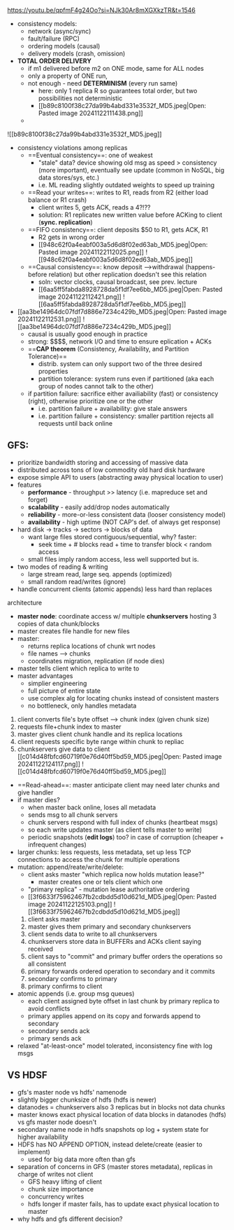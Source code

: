 https://youtu.be/qpfmF4g24Oo?si=NJk30Ar8mXGXkzTR&t=1546

- consistency models:
	- network (async/sync)
	- fault/failure (RPC)
	- ordering models (causal)
	- delivery models (crash, omission)
- **TOTAL ORDER DELIVERY**
	- if m1 delivered before m2 on ONE mode, same for ALL nodes
	- only a property of ONE run, 
	- not enough - need **DETERMINISM** (every run same)
		- here: only 1 replica R so guarantees total order, but two possibilities not deterministic
		- [[b89c8100f38c27da99b4abd331e3532f_MD5.jpeg|Open: Pasted image 20241122111438.png]]
	- 
![[b89c8100f38c27da99b4abd331e3532f_MD5.jpeg]]
- consistency violations among replicas
	- ==Eventual consistency==: one of weakest
		- "stale" data? device showing old msg as speed > consistency (more important), eventually see update (common in NoSQL, big data stores/sys, etc.)
		- i.e. ML reading slightly outdated weights to speed up training
	- ==Read your writes==: writes to R1, reads from R2 (either load balance or R1 crash)
		- client writes 5, gets ACK, reads a 4?!??
		- solution: R1 replicates new written value before ACKing to client (**sync. replication**)
	- ==FIFO consistency==: client deposits $50 to R1, gets ACK, R1
		- R2 gets in wrong order
		- [[948c62f0a4eabf003a5d6d8f02ed63ab_MD5.jpeg|Open: Pasted image 20241122112025.png]]
![[948c62f0a4eabf003a5d6d8f02ed63ab_MD5.jpeg]]
	- ==Causal consistency==: know deposit -->withdrawal (happens-before relation) but other replication doedsn't see this relation
		- soln: vector clocks, causal broadcast, see prev. lecture
		- [[6aa5ff5fabda8928728da5f1df7ee6bb_MD5.jpeg|Open: Pasted image 20241122112421.png]]
![[6aa5ff5fabda8928728da5f1df7ee6bb_MD5.jpeg]]
- [[aa3be14964dc07fdf7d886e7234c429b_MD5.jpeg|Open: Pasted image 20241122112531.png]]
![[aa3be14964dc07fdf7d886e7234c429b_MD5.jpeg]]
	- causal is usually good enough in practice
	- strong: \$\$\$\$, network I/O and time to ensure eplication + ACKs
	- ==**CAP theorem** (Consistency, Availability, and Partition Tolerance)==
		- distrib. system can only support two of the three desired properties
		- partition tolerance: system runs even if partitioned (aka each group of nodes cannot talk to the other)
	-  if partition failure: sacrifice either availiability (fast) or consistency (right), otherwise prioritize one or the other 
		- i.e. partition failure + availability: give stale answers
		- i.e. partition failure + consistency: smaller partition rejects all requests until back online
## GFS:
- prioritize bandwidth storing and accessing of massive data
- distributed across tons of low commodity old hard disk hardware
- expose simple API to users (abstracting away physical location to user)
- features
	- **performance** - throughput >> latency (i.e. mapreduce set and forget)
	- **scalability** - easily add/drop nodes automatically
	- **reliability** - more-or-less consistent data (looser consistency model)
	- **availability** - high uptime (NOT CAP's def. of always get response)
- hard disk -> tracks -> sectors -> blocks of data
	- want large files stored contiguous/sequential, why? faster:
		- seek time + # blocks read + time to transfer block < random access
	- small files imply random access, less well supported but is. 
- two modes of reading & writing
	- large stream read, large seq. appends (optimized)
	- small random read/writes (ignore)
- handle concurrent clients (atomic appends) less hard than replaces

architecture
- **master node**: coordinate access w/ multiple **chunkservers** hosting 3 copies of data chunk/blocks
- master creates file handle for new files
- master:
	- returns replica locations of chunk wrt nodes 
	- file names --> chunks
	- coordinates migration, replication (if node dies)
- master tells client which replica to write to
- master advantages
	- simplier engineering
	- full picture of entire state
	- use complex alg for locating chunks instead of consistent masters
	- no bottleneck, only handles metadata
1. client converts file's byte offset --> chunk index (given chunk size)
2. requests file+chunk index to master
3. master gives client chunk handle and its replica locations
4. client requests specific byte range within chunk to repliac
5. chunkservers give data to client
[[c014d48fbfcd60719f0e76d40ff5bd59_MD5.jpeg|Open: Pasted image 20241122124117.png]]
![[c014d48fbfcd60719f0e76d40ff5bd59_MD5.jpeg]]
- ==Read-ahead==: master anticipate client may need later chunks and give handler
- if master dies? 
	- when master back online, loses all metadata
	- sends msg to all chunk servers
	- chunk servers respond with full index of chunks (heartbeat msgs)
	- so each write updates master (as client tells master to write)
	- periodic snapshots (**edit logs**) too? in case of corruption (cheaper + infrequent changes)
- larger chunks: less requests, less metadata, set up less TCP connections to access the chunk for multiple operations
- mutation: append/reate/write/delete: 
	- client asks master "which replica now holds mutation lease?"
		- master creates one or tels client which one
	- "primary replica" - mutation lease authoritative ordering
	- [[3f6633f75962467fb2cdbdd5d10d621d_MD5.jpeg|Open: Pasted image 20241122125103.png]]
![[3f6633f75962467fb2cdbdd5d10d621d_MD5.jpeg]]
	1. client asks master
	2. master gives them primary and secondary chunkservers
	3. client sends data to write to all chunkservers
	4. chunkservers store data in BUFFERs and ACKs client saying received
	5. client says to "commit" and primary buffer orders the operations so all consistent
	6. primary forwards ordered operation to secondary and it commits
	7. secondary confirms to primary
	8. primary confirms to client
- atomic appends (i.e. group msg queues)
	- each client assigned byte offset in last chunk by primary replica to avoid conflicts
	- primary applies append on its copy and forwards append to secondary
	- secondary sends ack
	- primary sends ack
- relaxed "at-least-once" model tolerated, inconsistency fine with log msgs

## VS HDSF
- gfs's master node vs hdfs' namenode
-  slightly bigger chunksize of hdfs (hdfs is newer)
- datanodes = chunkservers also 3 replicas but in blocks not data chunks
- master knows exact physical location of data blocks in datanodes (hdfs) vs gfs master node doesn't
- secondary name node in hdfs snapshots op log + system state for higher availability
- HDFS has NO APPEND OPTION, instead delete/create (easier to implement)
	- used for big data more often than gfs
- separation of concerns in GFS (master stores metadata), replicas in charge of writes not client 
	- GFS heavy lifting of client
	- chunk size importance
	- concurrency writes 
	- hdfs longer if master fails, has to update exact physical location to master
- why hdfs and gfs different decision?